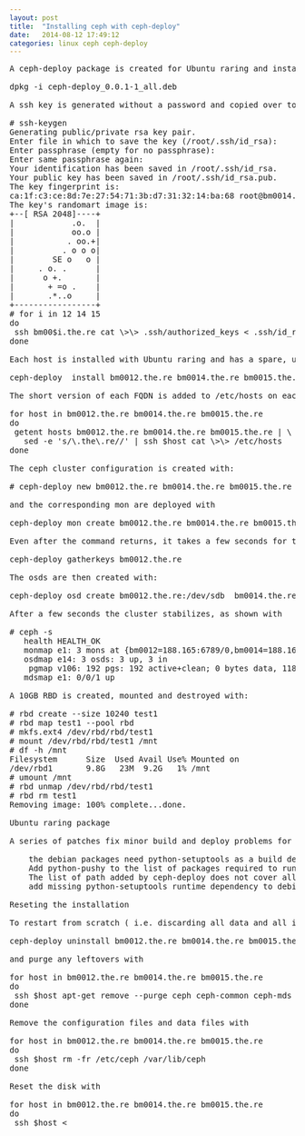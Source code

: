 ```yaml
---
layout: post
title:  "Installing ceph with ceph-deploy"
date:   2014-08-12 17:49:12
categories: linux ceph ceph-deploy
---
```


<pre>
A ceph-deploy package is created for Ubuntu raring and installed with

dpkg -i ceph-deploy_0.0.1-1_all.deb

A ssh key is generated without a password and copied over to the root .ssh/authorized_keys file of each host on which ceph-deploy will act:

# ssh-keygen
Generating public/private rsa key pair.
Enter file in which to save the key (/root/.ssh/id_rsa):
Enter passphrase (empty for no passphrase):
Enter same passphrase again:
Your identification has been saved in /root/.ssh/id_rsa.
Your public key has been saved in /root/.ssh/id_rsa.pub.
The key fingerprint is:
ca:1f:c3:ce:8d:7e:27:54:71:3b:d7:31:32:14:ba:68 root@bm0014.the.re
The key's randomart image is:
+--[ RSA 2048]----+
|            .o.  |
|            oo.o |
|           . oo.+|
|          . o o o|
|        SE o   o |
|     . o. .      |
|      o +.       |
|       + =o .    |
|       .*..o     |
+-----------------+
# for i in 12 14 15
do
 ssh bm00$i.the.re cat \>\> .ssh/authorized_keys < .ssh/id_rsa.pub
done

Each host is installed with Ubuntu raring and has a spare, unused, disk at /dev/sdb. The ceph packages are installed with:

ceph-deploy  install bm0012.the.re bm0014.the.re bm0015.the.re

The short version of each FQDN is added to /etc/hosts on each host, because ceph-deploy will assume that it exists:

for host in bm0012.the.re bm0014.the.re bm0015.the.re
do
 getent hosts bm0012.the.re bm0014.the.re bm0015.the.re | \
   sed -e 's/\.the\.re//' | ssh $host cat \>\> /etc/hosts
done

The ceph cluster configuration is created with:

# ceph-deploy new bm0012.the.re bm0014.the.re bm0015.the.re

and the corresponding mon are deployed with

ceph-deploy mon create bm0012.the.re bm0014.the.re bm0015.the.re

Even after the command returns, it takes a few seconds for the keys to be generated on each host: the ceph-mon process shows when it is complete. Before creating the osd, the keys are obtained from a mon with:

ceph-deploy gatherkeys bm0012.the.re

The osds are then created with:

ceph-deploy osd create bm0012.the.re:/dev/sdb  bm0014.the.re:/dev/sdb  bm0015.the.re:/dev/sdb

After a few seconds the cluster stabilizes, as shown with

# ceph -s
   health HEALTH_OK
   monmap e1: 3 mons at {bm0012=188.165:6789/0,bm0014=188.165:6789/0,bm0015=188.165:6789/0}, election epoch 24, quorum 0,1,2 bm0012,bm0014,bm0015
   osdmap e14: 3 osds: 3 up, 3 in
    pgmap v106: 192 pgs: 192 active+clean; 0 bytes data, 118 MB used, 5583 GB / 5583 GB avail
   mdsmap e1: 0/0/1 up

A 10GB RBD is created, mounted and destroyed with:

# rbd create --size 10240 test1
# rbd map test1 --pool rbd
# mkfs.ext4 /dev/rbd/rbd/test1
# mount /dev/rbd/rbd/test1 /mnt
# df -h /mnt
Filesystem      Size  Used Avail Use% Mounted on
/dev/rbd1       9.8G   23M  9.2G   1% /mnt
# umount /mnt
# rbd unmap /dev/rbd/rbd/test1
# rbd rm test1
Removing image: 100% complete...done.

Ubuntu raring package

A series of patches fix minor build and deploy problems for the ceph-deploy package:

    the debian packages need python-setuptools as a build dependency
    Add python-pushy to the list of packages required to run ceph-deploy when installed on debian
    The list of path added by ceph-deploy does not cover all the deployment scenarios. In particular, when installed from a package it will end up in /usr/lib/python2.7/dist-packages/ceph_deploy . The error message is removed : the from will fail if it does not find the module.
    add missing python-setuptools runtime dependency to debian/control

Reseting the installation

To restart from scratch ( i.e. discarding all data and all installation parameters ), uninstall the software with

ceph-deploy uninstall bm0012.the.re bm0014.the.re bm0015.the.re

and purge any leftovers with

for host in bm0012.the.re bm0014.the.re bm0015.the.re
do
 ssh $host apt-get remove --purge ceph ceph-common ceph-mds
done

Remove the configuration files and data files with

for host in bm0012.the.re bm0014.the.re bm0015.the.re
do
 ssh $host rm -fr /etc/ceph /var/lib/ceph
done

Reset the disk with

for host in bm0012.the.re bm0014.the.re bm0015.the.re
do
 ssh $host <<EOF
umount /dev/sdb1
dd if=/dev/zero of=/dev/sdb bs=1024k count=100
sgdisk -g --clear /dev/sdb
EOF
done

引用：http://dachary.org/?p=1971
</pre>

